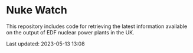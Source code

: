 # Nuke Watch

This repository includes code for retrieving the latest information available on the output of EDF nuclear power plants in the UK.

Last updated: 2023-05-13 13:08